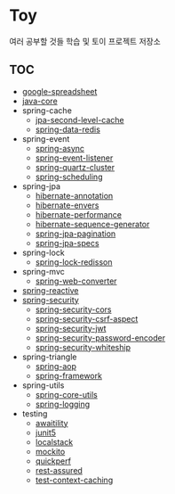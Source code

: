 # Toy

여러 공부할 것들 학습 및 토이 프로젝트 저장소

## TOC

- [google-spreadsheet](https://github.com/gmoon92/toy/blob/master/google-spreadsheet/README.md)
- [java-core](https://github.com/gmoon92/toy/blob/master/java-core/src/main/java/com/gmoon/javacore/JavaCoreApplication.java)
- spring-cache
    - [jpa-second-level-cache](https://github.com/gmoon92/toy/blob/master/spring-cache/jpa-second-level-cache/README.md)
    - [spring-data-redis](https://github.com/gmoon92/toy/blob/master/spring-cache/spring-data-redis/README.md)
- spring-event
    - [spring-async](https://github.com/gmoon92/toy/blob/master/spring-event/spring-async/README.md)
    - [spring-event-listener](https://github.com/gmoon92/toy/blob/master/spring-event/spring-event-listener/README.md)
    - [spring-quartz-cluster](https://github.com/gmoon92/toy/blob/master/spring-event/spring-quartz-cluster/README.md)
    - [spring-scheduling](https://github.com/gmoon92/toy/blob/master/spring-event/spring-scheduling/README.md)
- spring-jpa
    - [hibernate-annotation](https://github.com/gmoon92/toy/blob/master/spring-jpa/hibernate-annotation/README.md)
    - [hibernate-envers](https://github.com/gmoon92/toy/blob/master/spring-jpa/hibernate-envers/doc/spring-data-envers.md)
    - [hibernate-performance](https://github.com/gmoon92/toy/tree/master/spring-jpa/hibernate-performance/doc)
    - [hibernate-sequence-generator](https://github.com/gmoon92/toy/blob/master/spring-jpa/hibernate-sequence-generator/README.md)
    - [spring-jpa-pagination](https://github.com/gmoon92/toy/blob/master/spring-jpa/spring-jpa-pagination/README.md)
    - [spring-jpa-specs](https://github.com/gmoon92/toy/blob/master/spring-jpa/spring-jpa-specs/README.md)
- spring-lock
    - [spring-lock-redisson](https://github.com/gmoon92/toy/blob/master/spring-lock/spring-lock-redisson/README.md)
- spring-mvc
    - [spring-web-converter](https://github.com/gmoon92/toy/blob/master/spring-mvc/spring-web-converter/README.md)
- [spring-reactive](https://github.com/gmoon92/toy/blob/master/spring-reactive/README.md)
- [spring-security](https://github.com/gmoon92/toy/blob/master/spring-security/README.md)
    - [spring-security-cors](https://github.com/gmoon92/toy/blob/master/spring-security/spring-security-cors/README.md)
    - [spring-security-csrf-aspect](https://github.com/gmoon92/toy/blob/master/spring-security/spring-security-csrf-aspect/README.md)
    - [spring-security-jwt](https://github.com/gmoon92/toy/blob/master/spring-security/spring-security-jwt/README.md)
    - [spring-security-password-encoder](https://github.com/gmoon92/toy/blob/master/spring-security/spring-security-password-encoder/README.md)
    - [spring-security-whiteship](https://github.com/gmoon92/toy/blob/master/spring-security/spring-security-whiteship/doc)
- spring-triangle
    - [spring-aop](https://github.com/gmoon92/toy/blob/master/spring-triangle/spring-aop/src/test/java/com/gmoon/springaop/SpringAopApplicationTests.java)
    - [spring-framework](https://github.com/gmoon92/toy/blob/master/spring-triangle/spring-framework/doc)
- spring-utils
    - [spring-core-utils](https://github.com/gmoon92/toy/blob/master/spring-utils/spring-core-utils/src/test/java/com/gmoon/springcoreutils/SpringCoreUtilsApplicationTests.java)
    - [spring-logging](https://github.com/gmoon92/toy/blob/master/spring-utils/spring-logging/README.md)
- testing
    - [awaitility](https://github.com/gmoon92/toy/blob/master/testing/awaitility/README.md)
    - [junit5](https://github.com/gmoon92/toy/blob/master/testing/junit5/src/test/java/com/gmoon/junit5/Junit5ApplicationTests.java)
    - [localstack](https://github.com/gmoon92/toy/blob/master/testing/localstack/README.md)
    - [mockito](https://github.com/gmoon92/toy/blob/master/testing/mockito/README.md)
    - [quickperf](https://github.com/gmoon92/toy/blob/master/testing/quickperf/README.md)
    - [rest-assured](https://github.com/gmoon92/toy/blob/master/testing/rest-assured/README.md)
    - [test-context-caching](https://github.com/gmoon92/toy/blob/master/testing/test-context-caching/README.md)

